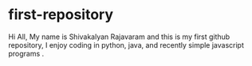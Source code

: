 # first-repository
Hi All,
  My name is Shivakalyan Rajavaram and this is my first github repository, I enjoy coding in python, java, and recently simple javascript programs
 .
